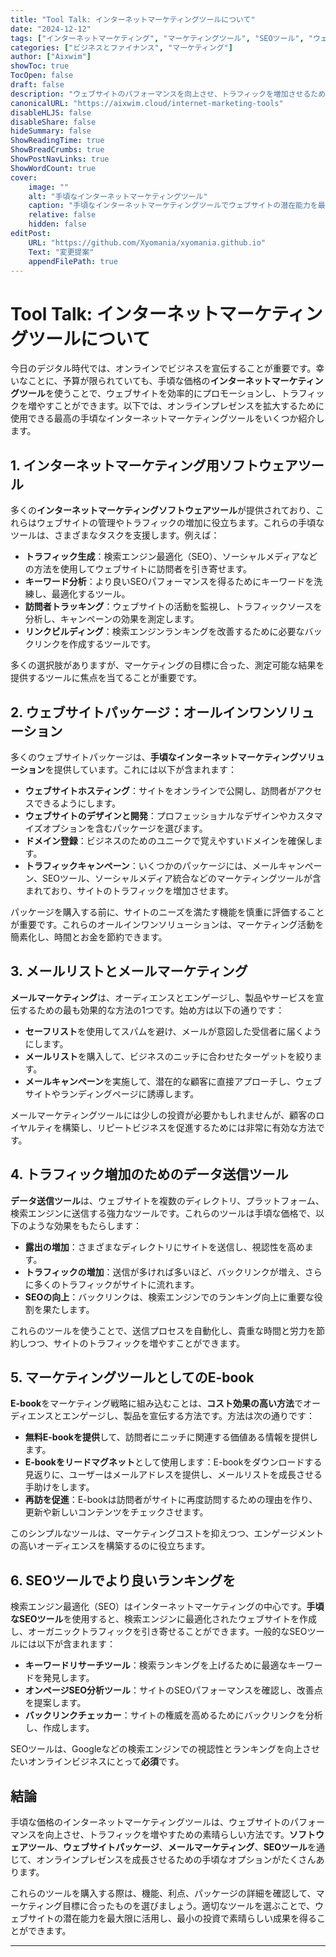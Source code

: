 ```yaml
---
title: "Tool Talk: インターネットマーケティングツールについて"
date: "2024-12-12"
tags: ["インターネットマーケティング", "マーケティングツール", "SEOツール", "ウェブサイトプロモーション", "メールマーケティング"]
categories: ["ビジネスとファイナンス", "マーケティング"]
author: ["Aixwim"]
showToc: true
TocOpen: false
draft: false
description: "ウェブサイトのパフォーマンスを向上させ、トラフィックを増加させるための手頃なインターネットマーケティングツールを探る。メールマーケティング、SEO、その他の低コストソリューションについて学ぶ。"
canonicalURL: "https://aixwim.cloud/internet-marketing-tools"
disableHLJS: false
disableShare: false
hideSummary: false
ShowReadingTime: true
ShowBreadCrumbs: true
ShowPostNavLinks: true
ShowWordCount: true
cover:
    image: ""
    alt: "手頃なインターネットマーケティングツール"
    caption: "手頃なインターネットマーケティングツールでウェブサイトの潜在能力を最大限に活用。"
    relative: false
    hidden: false
editPost:
    URL: "https://github.com/Xyomania/xyomania.github.io"
    Text: "変更提案"
    appendFilePath: true
---
```


# Tool Talk: インターネットマーケティングツールについて

今日のデジタル時代では、オンラインでビジネスを宣伝することが重要です。幸いなことに、予算が限られていても、手頃な価格の**インターネットマーケティングツール**を使うことで、ウェブサイトを効率的にプロモーションし、トラフィックを増やすことができます。以下では、オンラインプレゼンスを拡大するために使用できる最高の手頃なインターネットマーケティングツールをいくつか紹介します。

## 1. **インターネットマーケティング用ソフトウェアツール**

多くの**インターネットマーケティングソフトウェアツール**が提供されており、これらはウェブサイトの管理やトラフィックの増加に役立ちます。これらの手頃なツールは、さまざまなタスクを支援します。例えば：

- **トラフィック生成**：検索エンジン最適化（SEO）、ソーシャルメディアなどの方法を使用してウェブサイトに訪問者を引き寄せます。
- **キーワード分析**：より良いSEOパフォーマンスを得るためにキーワードを洗練し、最適化するツール。
- **訪問者トラッキング**：ウェブサイトの活動を監視し、トラフィックソースを分析し、キャンペーンの効果を測定します。
- **リンクビルディング**：検索エンジンランキングを改善するために必要なバックリンクを作成するツールです。

多くの選択肢がありますが、マーケティングの目標に合った、測定可能な結果を提供するツールに焦点を当てることが重要です。

## 2. **ウェブサイトパッケージ：オールインワンソリューション**

多くのウェブサイトパッケージは、**手頃なインターネットマーケティングソリューション**を提供しています。これには以下が含まれます：

- **ウェブサイトホスティング**：サイトをオンラインで公開し、訪問者がアクセスできるようにします。
- **ウェブサイトのデザインと開発**：プロフェッショナルなデザインやカスタマイズオプションを含むパッケージを選びます。
- **ドメイン登録**：ビジネスのためのユニークで覚えやすいドメインを確保します。
- **トラフィックキャンペーン**：いくつかのパッケージには、メールキャンペーン、SEOツール、ソーシャルメディア統合などのマーケティングツールが含まれており、サイトのトラフィックを増加させます。

パッケージを購入する前に、サイトのニーズを満たす機能を慎重に評価することが重要です。これらのオールインワンソリューションは、マーケティング活動を簡素化し、時間とお金を節約できます。

## 3. **メールリストとメールマーケティング**

**メールマーケティング**は、オーディエンスとエンゲージし、製品やサービスを宣伝するための最も効果的な方法の1つです。始め方は以下の通りです：

- **セーフリスト**を使用してスパムを避け、メールが意図した受信者に届くようにします。
- **メールリスト**を購入して、ビジネスのニッチに合わせたターゲットを絞ります。
- **メールキャンペーン**を実施して、潜在的な顧客に直接アプローチし、ウェブサイトやランディングページに誘導します。

メールマーケティングツールには少しの投資が必要かもしれませんが、顧客のロイヤルティを構築し、リピートビジネスを促進するためには非常に有効な方法です。

## 4. **トラフィック増加のためのデータ送信ツール**

**データ送信ツール**は、ウェブサイトを複数のディレクトリ、プラットフォーム、検索エンジンに送信する強力なツールです。これらのツールは手頃な価格で、以下のような効果をもたらします：

- **露出の増加**：さまざまなディレクトリにサイトを送信し、視認性を高めます。
- **トラフィックの増加**：送信が多ければ多いほど、バックリンクが増え、さらに多くのトラフィックがサイトに流れます。
- **SEOの向上**：バックリンクは、検索エンジンでのランキング向上に重要な役割を果たします。

これらのツールを使うことで、送信プロセスを自動化し、貴重な時間と労力を節約しつつ、サイトのトラフィックを増やすことができます。

## 5. **マーケティングツールとしてのE-book**

**E-book**をマーケティング戦略に組み込むことは、**コスト効果の高い方法**でオーディエンスとエンゲージし、製品を宣伝する方法です。方法は次の通りです：

- **無料E-bookを提供**して、訪問者にニッチに関連する価値ある情報を提供します。
- **E-bookをリードマグネット**として使用します：E-bookをダウンロードする見返りに、ユーザーはメールアドレスを提供し、メールリストを成長させる手助けをします。
- **再訪を促進**：E-bookは訪問者がサイトに再度訪問するための理由を作り、更新や新しいコンテンツをチェックさせます。

このシンプルなツールは、マーケティングコストを抑えつつ、エンゲージメントの高いオーディエンスを構築するのに役立ちます。

## 6. **SEOツールでより良いランキングを**

検索エンジン最適化（SEO）はインターネットマーケティングの中心です。**手頃なSEOツール**を使用すると、検索エンジンに最適化されたウェブサイトを作成し、オーガニックトラフィックを引き寄せることができます。一般的なSEOツールには以下が含まれます：

- **キーワードリサーチツール**：検索ランキングを上げるために最適なキーワードを発見します。
- **オンページSEO分析ツール**：サイトのSEOパフォーマンスを確認し、改善点を提案します。
- **バックリンクチェッカー**：サイトの権威を高めるためにバックリンクを分析し、作成します。

SEOツールは、Googleなどの検索エンジンでの視認性とランキングを向上させたいオンラインビジネスにとって**必須**です。

## 結論

手頃な価格のインターネットマーケティングツールは、ウェブサイトのパフォーマンスを向上させ、トラフィックを増やすための素晴らしい方法です。**ソフトウェアツール**、**ウェブサイトパッケージ**、**メールマーケティング**、**SEOツール**を通じて、オンラインプレゼンスを成長させるための手頃なオプションがたくさんあります。

これらのツールを購入する際は、機能、利点、パッケージの詳細を確認して、マーケティング目標に合ったものを選びましょう。適切なツールを選ぶことで、ウェブサイトの潜在能力を最大限に活用し、最小の投資で素晴らしい成果を得ることができます。

---
